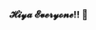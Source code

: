 ### 𝓗𝓲𝔂𝓪 𝓔𝓿𝓮𝓻𝔂𝓸𝓷𝓮!! 👋

<!--
**My Name is Thrishtha Kachraj.
**I study in grade 6 in Oakridge International School, Gachibowli, Telengana Hyderabad.

- 🔭 I’m currently working on mastering HTML & Python
- 🤔 I like digital designing.
- 💬 In my opinion, Critical Thinking is helps you when you are coding. 
- ⚡ Fun fact: I'm a Whitehat JR Coder!

-☎️️📞🤙 You can reach me on ⬇️

*[Codepen](https://codepen.io/Thrishtha-Kachraj-2359)
*[Github](https://github.com/ThrishthaKachraj123)
*[WhiteHat JR Community](https://community.whitehatjr.com/profile/5c25af34-57bd-42c9-a8a4-9884f1888ddb)

👁️ Do visit my WHJR Site
[My Site](thrishthakachraj.whjr.site)




-->
